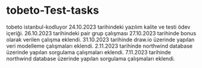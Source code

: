 # tobeto-Test-tasks
tobeto istanbul-kodluyor
24.10.2023 tarihindeki yazılım kalite ve testi ödev içeriği.
26.10.2023 tarihindeki pair grup çalışması
27.10.2023 tarihinde bonus olarak verilen çalışma eklendi.
31.10.2023 tarihinde draw.io üzerinde yapılan veri modelleme çalışmaları eklendi.
2.11.2023 tarihinde northwind database üzerinde yapılan sorgulama çalışmaları eklendi.
7.11.2023 tarihinde northwind database üzerinde yapılan sorgulama çalışmaları eklendi.
